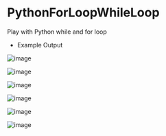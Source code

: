 # PythonForLoopWhileLoop
Play with Python while and for loop

- Example Output

![image](https://user-images.githubusercontent.com/97081479/174499507-0403fd45-2ea3-4958-b68e-c0f421aedd55.png)

![image](https://user-images.githubusercontent.com/97081479/174499522-9c97ccfa-f1ba-4cfc-9815-0faa05104f0d.png)

![image](https://user-images.githubusercontent.com/97081479/174499533-aa0cb730-c1e5-46ed-930d-6fc19be10ebf.png)

![image](https://user-images.githubusercontent.com/97081479/174499545-9497255d-b8ba-4a90-a5d1-f3e7ce5442e1.png)

![image](https://user-images.githubusercontent.com/97081479/174499557-5e95ab2d-43ac-4b35-bc7e-29ca35f7dc75.png)

![image](https://user-images.githubusercontent.com/97081479/174499577-02c05ab9-264a-461b-af9b-05e19194d07b.png)
